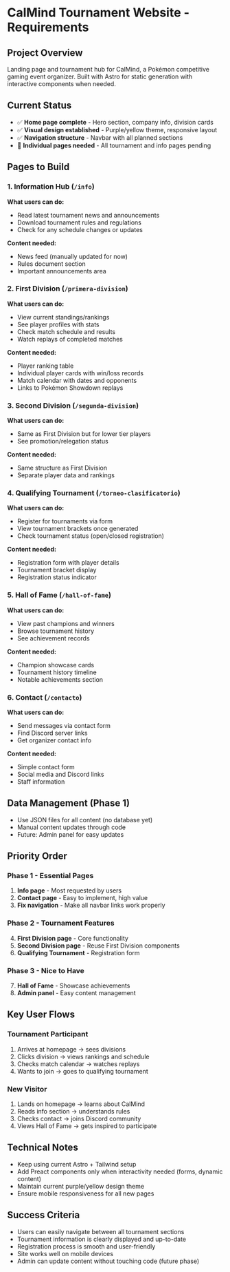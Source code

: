 # CalMind Tournament Website - Requirements

## Project Overview

Landing page and tournament hub for CalMind, a Pokémon competitive gaming event organizer. Built with Astro for static generation with interactive components when needed.

## Current Status

- ✅ **Home page complete** - Hero section, company info, division cards
- ✅ **Visual design established** - Purple/yellow theme, responsive layout
- ✅ **Navigation structure** - Navbar with all planned sections
- 🚧 **Individual pages needed** - All tournament and info pages pending

## Pages to Build

### 1. Information Hub (`/info`)

**What users can do:**

- Read latest tournament news and announcements
- Download tournament rules and regulations
- Check for any schedule changes or updates

**Content needed:**

- News feed (manually updated for now)
- Rules document section
- Important announcements area

### 2. First Division (`/primera-division`)

**What users can do:**

- View current standings/rankings
- See player profiles with stats
- Check match schedule and results
- Watch replays of completed matches

**Content needed:**

- Player ranking table
- Individual player cards with win/loss records
- Match calendar with dates and opponents
- Links to Pokémon Showdown replays

### 3. Second Division (`/segunda-division`)

**What users can do:**

- Same as First Division but for lower tier players
- See promotion/relegation status

**Content needed:**

- Same structure as First Division
- Separate player data and rankings

### 4. Qualifying Tournament (`/torneo-clasificatorio`)

**What users can do:**

- Register for tournaments via form
- View tournament brackets once generated
- Check tournament status (open/closed registration)

**Content needed:**

- Registration form with player details
- Tournament bracket display
- Registration status indicator

### 5. Hall of Fame (`/hall-of-fame`)

**What users can do:**

- View past champions and winners
- Browse tournament history
- See achievement records

**Content needed:**

- Champion showcase cards
- Tournament history timeline
- Notable achievements section

### 6. Contact (`/contacto`)

**What users can do:**

- Send messages via contact form
- Find Discord server links
- Get organizer contact info

**Content needed:**

- Simple contact form
- Social media and Discord links
- Staff information

## Data Management (Phase 1)

- Use JSON files for all content (no database yet)
- Manual content updates through code
- Future: Admin panel for easy updates

## Priority Order

### Phase 1 - Essential Pages

1. **Info page** - Most requested by users
2. **Contact page** - Easy to implement, high value
3. **Fix navigation** - Make all navbar links work properly

### Phase 2 - Tournament Features

4. **First Division page** - Core functionality
5. **Second Division page** - Reuse First Division components
6. **Qualifying Tournament** - Registration form

### Phase 3 - Nice to Have

7. **Hall of Fame** - Showcase achievements
8. **Admin panel** - Easy content management

## Key User Flows

### Tournament Participant

1. Arrives at homepage → sees divisions
2. Clicks division → views rankings and schedule
3. Checks match calendar → watches replays
4. Wants to join → goes to qualifying tournament

### New Visitor

1. Lands on homepage → learns about CalMind
2. Reads info section → understands rules
3. Checks contact → joins Discord community
4. Views Hall of Fame → gets inspired to participate

## Technical Notes

- Keep using current Astro + Tailwind setup
- Add Preact components only when interactivity needed (forms, dynamic content)
- Maintain current purple/yellow design theme
- Ensure mobile responsiveness for all new pages

## Success Criteria

- Users can easily navigate between all tournament sections
- Tournament information is clearly displayed and up-to-date
- Registration process is smooth and user-friendly
- Site works well on mobile devices
- Admin can update content without touching code (future phase)
